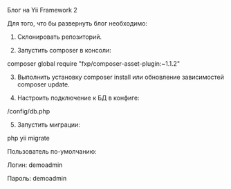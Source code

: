 Блог на Yii Framework 2

Для того, что бы развернуть блог необходимо:

1. Склонировать репозиторий.

2. Запустить composer в консоли:

composer global require "fxp/composer-asset-plugin:~1.1.2"


3. Выполнить установку composer install или обновление зависимостей composer update.


4. Настроить подключение к БД в конфиге:

/config/db.php



5. Запустить миграции:

php yii migrate



Пользователь по-умолчанию:

Логин: demoadmin

Пароль: demoadmin
